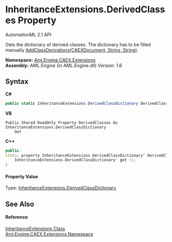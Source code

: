 # InheritanceExtensions.DerivedClasses Property 
AutomationML 2.1 API 

Gets the dictionary of derived classes. The dictionary has to be filled manually <a href="M_Aml_Engine_CAEX_Extensions_InheritanceExtensions_DerivedClassDictionary_AddClassDerivations">AddClassDerivations(CAEXDocument, String, String)</a>.

**Namespace:**&nbsp;<a href="N_Aml_Engine_CAEX_Extensions">Aml.Engine.CAEX.Extensions</a><br />**Assembly:**&nbsp;AML.Engine (in AML.Engine.dll) Version: 1.6

## Syntax

**C#**<br />
``` C#
public static InheritanceExtensions.DerivedClassDictionary DerivedClasses { get; }
```

**VB**<br />
``` VB
Public Shared ReadOnly Property DerivedClasses As InheritanceExtensions.DerivedClassDictionary
	Get
```

**C++**<br />
``` C++
public:
static property InheritanceExtensions.DerivedClassDictionary^ DerivedClasses {
	InheritanceExtensions.DerivedClassDictionary^ get ();
}
```


#### Property Value
Type: <a href="T_Aml_Engine_CAEX_Extensions_InheritanceExtensions_DerivedClassDictionary">InheritanceExtensions.DerivedClassDictionary</a>

## See Also


#### Reference
<a href="T_Aml_Engine_CAEX_Extensions_InheritanceExtensions">InheritanceExtensions Class</a><br /><a href="N_Aml_Engine_CAEX_Extensions">Aml.Engine.CAEX.Extensions Namespace</a><br />